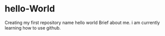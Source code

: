 # hello-World
Creating my first repository name hello world
Brief about me. i am currently learning how to use github.
